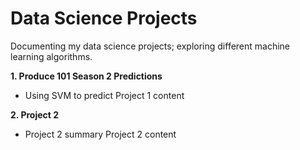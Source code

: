 # Data Science Projects

Documenting my data science projects; exploring different machine learning algorithms. 

**1. Produce 101 Season 2 Predictions**
- Using SVM to predict
Project 1 content

**2. Project 2**
- Project 2 summary
Project 2 content  
